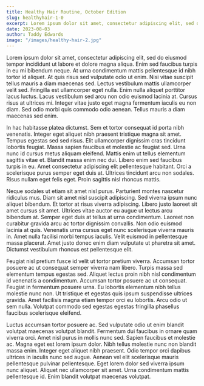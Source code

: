 ```yaml
---
title: Healthy Hair Routine, October Edition
slug: healthyhair-1-0
excerpt: Lorem ipsum dolor sit amet, consectetur adipiscing elit, sed do eiusmod tempor incididunt ut labore et dolore magna aliqua. Ut enim ad minim veniam, quis nostrud exercitation ullamco laboris nisi ut aliquip ex ea commodo consequat.
date: 2023-08-03
author: Taddy Edwards
image: "/images/healthy-hair-2.jpg"
---
```


Lorem ipsum dolor sit amet, consectetur adipiscing elit, sed do eiusmod tempor incididunt ut labore et dolore magna aliqua. Enim sed faucibus turpis in eu mi bibendum neque. At urna condimentum mattis pellentesque id nibh tortor id aliquet. At quis risus sed vulputate odio ut enim. Nisi vitae suscipit tellus mauris a diam maecenas sed. Lectus vestibulum mattis ullamcorper velit sed. Fringilla est ullamcorper eget nulla. Enim nulla aliquet porttitor lacus luctus. Lacus vestibulum sed arcu non odio euismod lacinia at. Cursus risus at ultrices mi. Integer vitae justo eget magna fermentum iaculis eu non diam. Sed odio morbi quis commodo odio aenean. Tellus mauris a diam maecenas sed enim.

In hac habitasse platea dictumst. Sem et tortor consequat id porta nibh venenatis. Integer eget aliquet nibh praesent tristique magna sit amet. Tempus egestas sed sed risus. Elit ullamcorper dignissim cras tincidunt lobortis feugiat. Massa sapien faucibus et molestie ac feugiat sed. Urna nunc id cursus metus aliquam eleifend. Mattis enim ut tellus elementum sagittis vitae et. Blandit massa enim nec dui. Libero enim sed faucibus turpis in eu. Amet consectetur adipiscing elit pellentesque habitant. Orci a scelerisque purus semper eget duis at. Ultrices tincidunt arcu non sodales. Risus nullam eget felis eget. Proin sagittis nisl rhoncus mattis.

Neque sodales ut etiam sit amet nisl purus. Parturient montes nascetur ridiculus mus. Diam sit amet nisl suscipit adipiscing. Sed viverra ipsum nunc aliquet bibendum. Et tortor at risus viverra adipiscing. Libero justo laoreet sit amet cursus sit amet. Ultrices vitae auctor eu augue ut lectus arcu bibendum at. Semper eget duis at tellus at urna condimentum. Laoreet non curabitur gravida arcu ac tortor dignissim convallis. Non odio euismod lacinia at quis. Venenatis urna cursus eget nunc scelerisque viverra mauris in. Amet nulla facilisi morbi tempus iaculis. Velit euismod in pellentesque massa placerat. Amet justo donec enim diam vulputate ut pharetra sit amet. Dictumst vestibulum rhoncus est pellentesque elit.

Feugiat nisl pretium fusce id velit ut tortor pretium viverra. Accumsan tortor posuere ac ut consequat semper viverra nam libero. Turpis massa sed elementum tempus egestas sed. Aliquet lectus proin nibh nisl condimentum id venenatis a condimentum. Accumsan tortor posuere ac ut consequat. Feugiat in fermentum posuere urna. Eu lobortis elementum nibh tellus molestie nunc non. Ut tristique et egestas quis ipsum suspendisse ultrices gravida. Amet facilisis magna etiam tempor orci eu lobortis. Arcu odio ut sem nulla. Volutpat commodo sed egestas egestas fringilla phasellus faucibus scelerisque eleifend.

Luctus accumsan tortor posuere ac. Sed vulputate odio ut enim blandit volutpat maecenas volutpat blandit. Fermentum dui faucibus in ornare quam viverra orci. Amet nisl purus in mollis nunc sed. Sapien faucibus et molestie ac. Magna eget est lorem ipsum dolor. Nibh tellus molestie nunc non blandit massa enim. Integer eget aliquet nibh praesent. Odio tempor orci dapibus ultrices in iaculis nunc sed augue. Aenean vel elit scelerisque mauris pellentesque pulvinar pellentesque. Eget lorem dolor sed viverra ipsum nunc aliquet. Aliquet nec ullamcorper sit amet. Urna condimentum mattis pellentesque id. Enim blandit volutpat maecenas volutpat.
